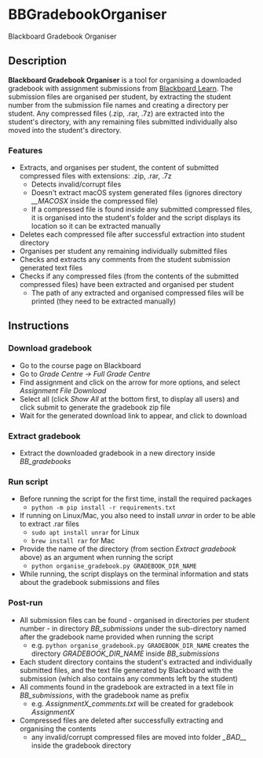 # BBGradebookOrganiser
Blackboard Gradebook Organiser

## Description

**Blackboard Gradebook Organiser** is a tool for organising a downloaded gradebook with assignment submissions from [Blackboard Learn](https://en.wikipedia.org/wiki/Blackboard_Learn).
The submission files are organised per student, by extracting the student number from the submission file names and creating a directory per student. Any compressed files (.zip, .rar, .7z) are extracted into the student's directory, with any remaining files submitted individually also moved into the student's directory.

### Features
- Extracts, and organises per student, the content of submitted compressed files with extensions: .zip, .rar, .7z
  - Detects invalid/corrupt files
  - Doesn't extract macOS system generated files (ignores directory *__MACOSX* inside the compressed file)
  - If a compressed file is found inside any submitted compressed files, it is organised into the student's folder and the script displays its location so it can be extracted manually
- Deletes each compressed file after successful extraction into student directory
- Organises per student any remaining individually submitted files
- Checks and extracts any comments from the student submission generated text files
- Checks if any compressed files (from the contents of the submitted compressed files) have been extracted and organised per student
  - The path of any extracted and organised compressed files will be printed (they need to be extracted manually)

## Instructions

### Download gradebook
- Go to the course page on Blackboard
- Go to *Grade Centre -> Full Grade Centre*
- Find assignment and click on the arrow for more options, and select *Assignment File Download*
- Select all (click *Show All* at the bottom first, to display all users) and click submit to generate the gradebook zip file
- Wait for the generated download link to appear, and click to download

### Extract gradebook
- Extract the downloaded gradebook in a new directory inside *BB_gradebooks*

### Run script
- Before running the script for the first time, install the required packages 
  - `python -m pip install -r requirements.txt`
- If running on Linux/Mac, you also need to install *unrar* in order to be able to extract .rar files
  - `sudo apt install unrar` for Linux
  - `brew install rar` for Mac
- Provide the name of the directory (from section *Extract gradebook* above) as an argument when running the script
  - `python organise_gradebook.py GRADEBOOK_DIR_NAME`
- While running, the script displays on the terminal information and stats about the gradebook submissions and files

### Post-run
- All submission files can be found - organised in directories per student number - in directory *BB_submissions* under the sub-directory named after the gradebook name provided when running the script
  - e.g. `python organise_gradebook.py GRADEBOOK_DIR_NAME` creates the directory *GRADEBOOK_DIR_NAME* inside *BB_submissions*
- Each student directory contains the student's extracted and individually submitted files, and the text file generated by Blackboard with the submission (which also contains any comments left by the student)
- All comments found in the gradebook are extracted in a text file in *BB_submissions*, with the gradebook name as prefix
  - e.g. *AssignmentX_comments.txt* will be created for gradebook *AssignmentX*
- Compressed files are deleted after successfully extracting and organising the contents
  - any invalid/corrupt compressed files are moved into folder *\__BAD__\_* inside the gradebook directory
